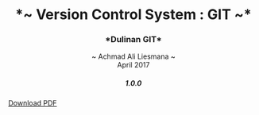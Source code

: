<center><h1>*~ Version Control System : GIT ~*</h1></center>

<center><h3>*Dulinan GIT*</h3></center>

<center>
~ Achmad Ali Liesmana ~
</center>
<center>
April 2017
</center>

<center><h5>1.0.0</h5></center>

[Download PDF](https://github.com/akuikialie/git-pinter/git-pinter.pdf)
